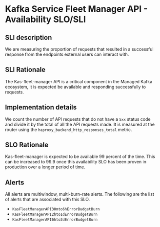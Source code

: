 # Kafka Service Fleet Manager API - Availability SLO/SLI

## SLI description
We are measuring the proportion of requests that resulted in a successful response from the endpoints external users can interact with.

## SLI Rationale
The Kas-fleet-manager API is a critical component in the Managed Kafka ecosystem, it is expected be available and responding successfully to requests.

## Implementation details
We count the number of API requests that do not have a `5xx` status code and divide it by the total of all the API requests made. 
It is measured at the router using the `haproxy_backend_http_responses_total` metric.

## SLO Rationale
Kas-fleet-manager is expected to be available 99 percent of the time. This can be increased to 99.9 once this availability SLO has been proven in production over a longer period of time.

## Alerts
All alerts are multiwindow, multi-burn-rate alerts. The following are the list of alerts that are associated with this SLO.

- `KasFleetManagerAPI30mto6hErrorBudgetBurn`
- `KasFleetManagerAPI2hto1dErrorBudgetBurn`
- `KasFleetManagerAPI6hto3dErrorBudgetBurn`
  
